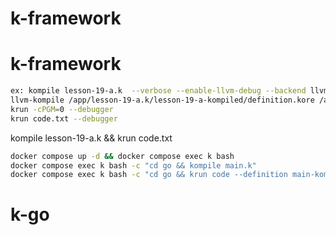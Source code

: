 # k-framework
# k-framework

``` sh
ex: kompile lesson-19-a.k  --verbose --enable-llvm-debug --backend llvm
llvm-kompile /app/lesson-19-a.k/lesson-19-a-kompiled/definition.kore /app/lesson-19-a.k/lesson-19-a-kompiled/dt main -g -O1 -o /app/lesson-19-a.k/lesson-19-a-kompiled/interpreter -- -g
krun -cPGM=0 --debugger
krun code.txt --debugger
```

kompile lesson-19-a.k  && krun code.txt 


``` sh
docker compose up -d && docker compose exec k bash
docker compose exec k bash -c "cd go && kompile main.k"
docker compose exec k bash -c "cd go && krun code --definition main-kompiled/"
```


# k-go
